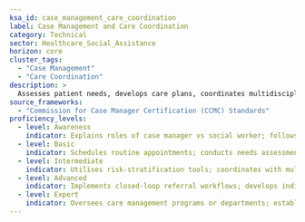 ```yaml
---
ksa_id: case_management_care_coordination  
label: Case Management and Care Coordination  
category: Technical  
sector: Healthcare_Social_Assistance  
horizon: core
cluster_tags:
  - "Case Management"
  - "Care Coordination"
description: >
  Assesses patient needs, develops care plans, coordinates multidisciplinary teams, and manages transitions of care to reduce readmissions and improve patient experience.
source_frameworks:
  - "Commission for Case Manager Certification (CCMC) Standards"
proficiency_levels:  
  - level: Awareness  
    indicator: Explains roles of case manager vs social worker; follows established care plans and carries out basic caregiving or support tasks as directed by supervisors.  
  - level: Basic  
    indicator: Schedules routine appointments; conducts needs assessment; assists clients with accessing services; and maintains records of services provided under guidance; arranges follow-up appointments.  
  - level: Intermediate  
    indicator: Utilises risk-stratification tools; coordinates with multiple providers (medical, social, community) to implement a comprehensive care plan and adjusts services to client needs; reconciles medications post-discharge.  
  - level: Advanced  
    indicator: Implements closed-loop referral workflows; develops individualized care plans for complex cases, monitors progress, and adjusts resources or interventions as clients’ needs evolve; reports quality metrics.  
  - level: Expert  
    indicator: Oversees care management programs or departments; establishes best practices for service coordination; ; secures payer contracts;  mentors case managers or social workers.  
---  
```

